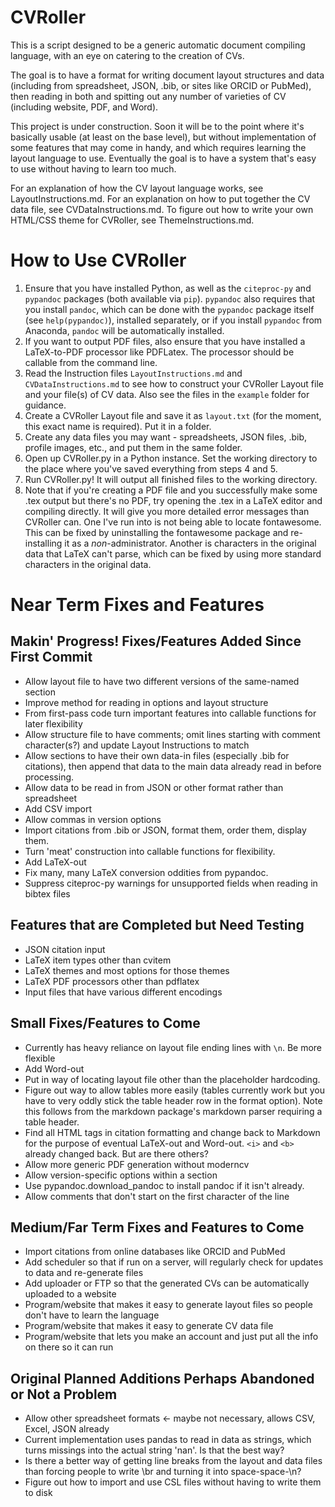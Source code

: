 CVRoller
=========

This is a script designed to be a generic automatic document compiling language, with an eye on catering to the creation of CVs.

The goal is to have a format for writing document layout structures and data (including from spreadsheet, JSON, .bib, or sites like ORCID or PubMed), then reading in both and spitting out any number of varieties of CV (including website, PDF, and Word).

This project is under construction. Soon it will be to the point where it's basically usable (at least on the base level), but without implementation of some features that may come in handy, and which requires learning the layout language to use. Eventually the goal is to have a system that's easy to use without having to learn too much.

For an explanation of how the CV layout language works, see LayoutInstructions.md. For an explanation on how to put together the CV data file, see CVDataInstructions.md. To figure out how to write your own HTML/CSS theme for CVRoller, see ThemeInstructions.md.

How to Use CVRoller
====================
1. Ensure that you have installed Python, as well as the `citeproc-py` and `pypandoc` packages (both available via `pip`). `pypandoc` also requires that you install `pandoc`, which can be done with the `pypandoc` package itself (see `help(pypandoc)`), installed separately, or if you install `pypandoc` from Anaconda, `pandoc` will be automatically installed.
2. If you want to output PDF files, also ensure that you have installed a LaTeX-to-PDF processor like PDFLatex. The processor should be callable from the command line. 
3. Read the Instruction files `LayoutInstructions.md` and `CVDataInstructions.md` to see how to construct your CVRoller Layout file and your file(s) of CV data. Also see the files in the `example` folder for guidance.
4. Create a CVRoller Layout file and save it as `layout.txt` (for the moment, this exact name is required). Put it in a folder.
5. Create any data files you may want - spreadsheets, JSON files, .bib, profile images, etc., and put them in the same folder.
6. Open up CVRoller.py in a Python instance. Set the working directory to the place where you've saved everything from steps 4 and 5.
7. Run CVRoller.py! It will output all finished files to the working directory.
8. Note that if you're creating a PDF file and you successfully make some .tex output but there's no PDF, try opening the .tex in a LaTeX editor and compiling directly. It will give you more detailed error messages than CVRoller can. One I've run into is not being able to locate fontawesome. This can be fixed by uninstalling the fontawesome package and re-installing it as a *non*-administrator. Another is characters in the original data that LaTeX can't parse, which can be fixed by using more standard characters in the original data.


Near Term Fixes and Features
============================

Makin' Progress! Fixes/Features Added Since First Commit
----------------------------------
* Allow layout file to have two different versions of the same-named section
* Improve method for reading in options and layout structure
* From first-pass code turn important features into callable functions for later flexibility
* Allow structure file to have comments; omit lines starting with comment character(s?) and update Layout Instructions to match
* Allow sections to have their own data-in files (especially .bib for citations), then append that data to the main data already read in before processing.
* Allow data to be read in from JSON or other format rather than spreadsheet
* Add CSV import
* Allow commas in version options
* Import citations from .bib or JSON, format them, order them, display them.
* Turn 'meat' construction into callable functions for flexibility.
* Add LaTeX-out
* Fix many, many LaTeX conversion oddities from pypandoc.
* Suppress citeproc-py warnings for unsupported fields when reading in bibtex files

Features that are Completed but Need Testing
----------------------
* JSON citation input
* LaTeX item types other than cvitem
* LaTeX themes and most options for those themes
* LaTeX PDF processors other than pdflatex
* Input files that have various different encodings

Small Fixes/Features to Come
--------------------
* Currently has heavy reliance on layout file ending lines with `\n`. Be more flexible
* Add Word-out
* Put in way of locating layout file other than the placeholder hardcoding.
* Figure out way to allow tables more easily (tables currently work but you have to very oddly stick the table header row in the format option). Note this follows from the markdown package's markdown parser requiring a table header.
* Find all HTML tags in citation formatting and change back to Markdown for the purpose of eventual LaTeX-out and Word-out. `<i>` and `<b>` already changed back. But are there others?
* Allow more generic PDF generation without moderncv
* Allow version-specific options within a section
* Use pypandoc.download_pandoc to install pandoc if it isn't already.
* Allow comments that don't start on the first character of the line

Medium/Far Term Fixes and Features to Come
----------------------------------
* Import citations from online databases like ORCID and PubMed
* Add scheduler so that if run on a server, will regularly check for updates to data and re-generate files
* Add uploader or FTP so that the generated CVs can be automatically uploaded to a website
* Program/website that makes it easy to generate layout files so people don't have to learn the language
* Program/website that makes it easy to generate CV data file
* Program/website that lets you make an account and just put all the info on there so it can run

Original Planned Additions Perhaps Abandoned or Not a Problem
----------------------------------
* Allow other spreadsheet formats <- maybe not necessary, allows CSV, Excel, JSON already
* Current implementation uses pandas to read in data as strings, which turns missings into the actual string 'nan'. Is that the best way?
* Is there a better way of getting line breaks from the layout and data files than forcing people to write \br and turning it into space-space-\n?
* Figure out how to import and use CSL files without having to write them to disk